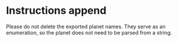 # Instructions append

Please do not delete the exported planet names. They serve as an enumeration, so the planet does not need to be parsed from a string.
